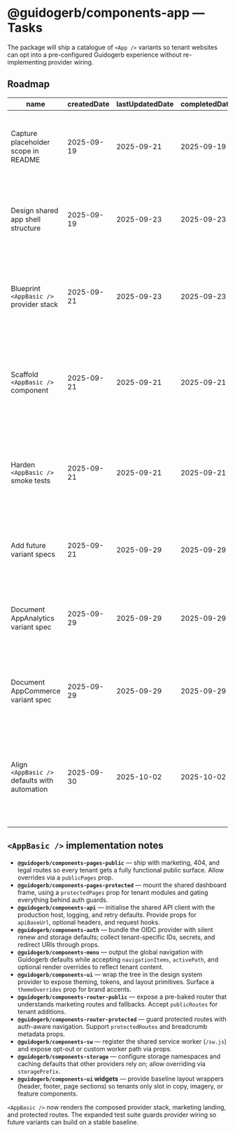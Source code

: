 # @guidogerb/components-app — Tasks

The package will ship a catalogue of `<App />` variants so tenant websites can opt into a
pre-configured Guidogerb experience without re-implementing provider wiring.

## Roadmap

| name                                          | createdDate | lastUpdatedDate | completedDate | status   | description                                                                                                                     |
| --------------------------------------------- | ----------- | --------------- | ------------- | -------- | ------------------------------------------------------------------------------------------------------------------------------- |
| Capture placeholder scope in README           | 2025-09-19  | 2025-09-21      | 2025-09-19    | complete | Documented that the package currently exports a stub while long-term variants are prepared.                                     |
| Design shared app shell structure             | 2025-09-19  | 2025-09-23      | 2025-09-23    | complete | Finalise the provider order, layout regions, and dependency contracts that every variant must honour.                           |
| Blueprint `<AppBasic />` provider stack       | 2025-09-21  | 2025-09-23      | 2025-09-23    | complete | Specify default values and tenant-provided props for the base variant so router, auth, API, and UI layers interoperate.         |
| Scaffold `<AppBasic />` component             | 2025-09-21  | 2025-09-21      | 2025-09-21    | complete | Implement the React component that composes all required providers and renders public/protected routes plus shared chrome.      |
| Harden `<AppBasic />` smoke tests             | 2025-09-21  | 2025-09-21      | 2025-09-21    | complete | Extend the current render-only test suite with mocked providers to guard against regression in routing, auth, and data loading. |
| Add future variant specs                      | 2025-09-21  | 2025-09-29      | 2025-09-29    | complete | Captured analytics- and commerce-focused variant blueprints for downstream planning tools.                                      |
| Document AppAnalytics variant spec            | 2025-09-29  | 2025-09-29      | 2025-09-29    | complete | Documented dashboards, routes, and provider additions for the analytics-heavy variant catalog entry.                            |
| Document AppCommerce variant spec             | 2025-09-29  | 2025-09-29      | 2025-09-29    | complete | Outlined storefront, checkout, and point-of-sale defaults so the commerce variant can be prioritised next.                      |
| Align `<AppBasic />` defaults with automation | 2025-09-30  | 2025-10-02      | 2025-10-02    | complete | Define the props/slots the tenant generator must populate so scaffolded sites boot with working marketing and dashboard shells. |

## `<AppBasic />` implementation notes

- **`@guidogerb/components-pages-public`** — ship with marketing, 404, and legal routes so every
  tenant gets a fully functional public surface. Allow overrides via a `publicPages` prop.
- **`@guidogerb/components-pages-protected`** — mount the shared dashboard frame, using a
  `protectedPages` prop for tenant modules and gating everything behind auth guards.
- **`@guidogerb/components-api`** — initialise the shared API client with the production host,
  logging, and retry defaults. Provide props for `apiBaseUrl`, optional headers, and request hooks.
- **`@guidogerb/components-auth`** — bundle the OIDC provider with silent renew and storage defaults;
  collect tenant-specific IDs, secrets, and redirect URIs through props.
- **`@guidogerb/components-menu`** — output the global navigation with Guidogerb defaults while
  accepting `navigationItems`, `activePath`, and optional render overrides to reflect tenant content.
- **`@guidogerb/components-ui`** — wrap the tree in the design system provider to expose theming,
  tokens, and layout primitives. Surface a `themeOverrides` prop for brand accents.
- **`@guidogerb/components-router-public`** — expose a pre-baked router that understands marketing
  routes and fallbacks. Accept `publicRoutes` for tenant additions.
- **`@guidogerb/components-router-protected`** — guard protected routes with auth-aware navigation.
  Support `protectedRoutes` and breadcrumb metadata props.
- **`@guidogerb/components-sw`** — register the shared service worker (`/sw.js`) and expose opt-out or
  custom worker path via props.
- **`@guidogerb/components-storage`** — configure storage namespaces and caching defaults that other
  providers rely on; allow overriding via `storagePrefix`.
- **`@guidogerb/components-ui` widgets** — provide baseline layout wrappers (header, footer, page
  sections) so tenants only slot in copy, imagery, or feature components.

`<AppBasic />` now renders the composed provider stack, marketing landing, and protected routes.
The expanded test suite guards provider wiring so future variants can build on a stable baseline.
